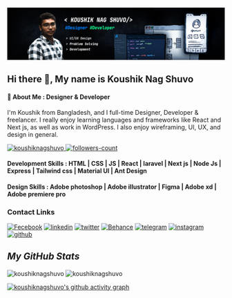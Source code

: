 ![Designer & Developer](https://github.com/koushiknagshuvo/koushiknagshuvo/blob/master/koushik%20new%20banar.jpg?raw=true)

## Hi there 👋, My name is Koushik Nag Shuvo
#### 🚀 About Me : Designer & Developer

I'm Koushik from Bangladesh, and I full-time Designer, Developer & freelancer. I really enjoy learning languages and frameworks like React and Next js, as well as work in WordPress. I also enjoy wireframing, UI, UX, and design in general.

<p align="left">
    <a href="https://github.com/koushiknagshuvo">
        <img src="https://komarev.com/ghpvc/?username=koushiknagshuvo&label=Profile%20views&color=0e75b6&style=flat" alt="koushiknagshuvo" />
    </a>
    <a href="https://github.com/koushiknagshuvo?tab=followers">
        <img src="https://img.shields.io/github/followers/koushiknagshuvo?label=Followers&style=social" alt="followers-count">
    </a>
</p>

#### Development Skills : HTML | CSS | JS | React | laravel | Next js | Node Js | Express | Tailwind css | Material UI | Ant Design
#### Design  Skills : Adobe photoshop | Adobe illustrator | Figma | Adobe xd | Adobe premiere pro

### Contact Links
[![Fecebook](https://img.shields.io/badge/facebook-1877F2?style=for-the-badge&logo=facebook&logoColor=white)](https://www.facebook.com/koushiknag.shuvo)
[![linkedin](https://img.shields.io/badge/linkedin-0A66C2?style=for-the-badge&logo=linkedin&logoColor=white)](https://www.linkedin.com/in/koushik-nag-shuvo-bb46a4196/)
[![twitter](https://img.shields.io/badge/twitter-1DA1F2?style=for-the-badge&logo=twitter&logoColor=white)](https://twitter.com/KoushikShuvo5)
[![Behance](https://img.shields.io/badge/Behance-004BBE?style=for-the-badge&logo=Behance&logoColor=white)](https://www.behance.net/koushiknag)
[![telegram](https://img.shields.io/badge/telegram-1877F2?style=for-the-badge&logo=telegram&logoColor=white)](https://web.telegram.org/#/im?p=u777000_2419912564689948202)
[![instagram](https://img.shields.io/badge/instagram-E4405F?style=for-the-badge&logo=instagram&logoColor=white)](https://www.instagram.com/koushik1512971/?hl=en)
[![github](https://img.shields.io/badge/github-24292E?style=for-the-badge&logo=github&logoColor=white)](https://github.com/koushiknagshuvo)

<h2><i>My GitHub Stats</i></h2>
<p>
    <img align="center" src="https://github-readme-stats.vercel.app/api?username=koushiknagshuvo&show_icons=true&include_all_commits=true&count_private=true&hide=issues,contribs&border_radius=0&locale=en&theme=dark" alt="koushiknagshuvo" height="139" />
    <img align="center" src="https://github-readme-stats.vercel.app/api/top-langs/?username=koushiknagshuvo&layout=compact&border_radius=0&theme=dark" alt="koushiknagshuvo" height="139" />
</p>


[![koushiknagshuvo's github activity graph](https://github-readme-activity-graph.vercel.app/graph?username=koushiknagshuvo&bg_color=1A1B26&color=6DA0F4&line=6DA0F4&point=A8D1B6&area=true&hide_border=true)](https://github.com/koushiknagshuvo/github-readme-activity-graph)





